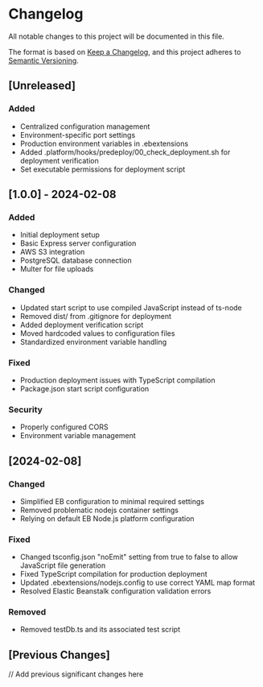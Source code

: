 # Changelog
All notable changes to this project will be documented in this file.

The format is based on [Keep a Changelog](https://keepachangelog.com/en/1.0.0/),
and this project adheres to [Semantic Versioning](https://semver.org/spec/v2.0.0.html).

## [Unreleased]
### Added
- Centralized configuration management
- Environment-specific port settings
- Production environment variables in .ebextensions
- Added .platform/hooks/predeploy/00_check_deployment.sh for deployment verification
- Set executable permissions for deployment script

## [1.0.0] - 2024-02-08
### Added
- Initial deployment setup
- Basic Express server configuration
- AWS S3 integration
- PostgreSQL database connection
- Multer for file uploads

### Changed
- Updated start script to use compiled JavaScript instead of ts-node
- Removed dist/ from .gitignore for deployment
- Added deployment verification script
- Moved hardcoded values to configuration files
- Standardized environment variable handling

### Fixed
- Production deployment issues with TypeScript compilation
- Package.json start script configuration

### Security
- Properly configured CORS
- Environment variable management

## [2024-02-08]
### Changed
- Simplified EB configuration to minimal required settings
- Removed problematic nodejs container settings
- Relying on default EB Node.js platform configuration

### Fixed
- Changed tsconfig.json "noEmit" setting from true to false to allow JavaScript file generation
- Fixed TypeScript compilation for production deployment
- Updated .ebextensions/nodejs.config to use correct YAML map format
- Resolved Elastic Beanstalk configuration validation errors

### Removed
- Removed testDb.ts and its associated test script

## [Previous Changes]
// Add previous significant changes here 